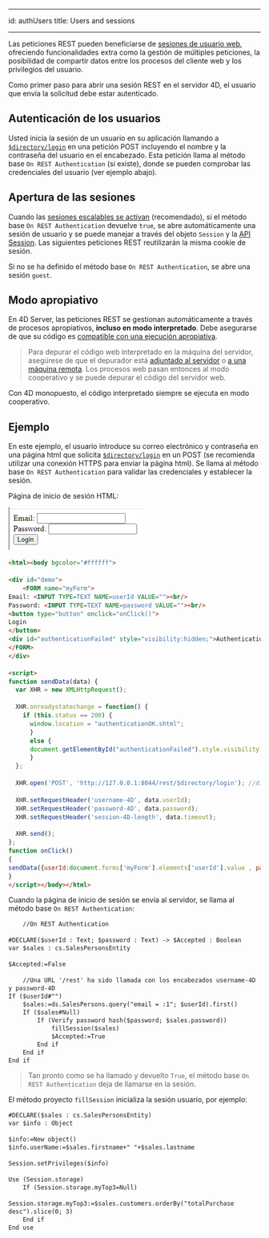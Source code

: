 - - -
id: authUsers title: Users and sessions
- - -

Las peticiones REST pueden beneficiarse de [sesiones de usuario web](WebServer/sessions.md), ofreciendo funcionalidades extra como la gestión de múltiples peticiones, la posibilidad de compartir datos entre los procesos del cliente web y los privilegios del usuario.

Como primer paso para abrir una sesión REST en el servidor 4D, el usuario que envía la solicitud debe estar autenticado.


## Autenticación de los usuarios

Usted inicia la sesión de un usuario en su aplicación llamando a [`$directory/login`]($directory.md#directorylogin) en una petición POST incluyendo el nombre y la contraseña del usuario en el encabezado. Esta petición llama al método base `On REST Authentication` (si existe), donde se pueden comprobar las credenciales del usuario (ver ejemplo abajo).

## Apertura de las sesiones

Cuando las [sesiones escalables se activan](WebServer/sessions.md#enabling-sessions) (recomendado), si el método base `On REST Authentication` devuelve `true`, se abre automáticamente una sesión de usuario y se puede manejar a través del objeto `Session` y la [API Session](API/SessionClass.md). Las siguientes peticiones REST reutilizarán la misma cookie de sesión.

Si no se ha definido el método base `On REST Authentication`, se abre una sesión `guest`.


## Modo apropiativo

En 4D Server, las peticiones REST se gestionan automáticamente a través de procesos apropiativos, **incluso en modo interpretado**. Debe asegurarse de que su código es [compatible con una ejecución apropiativa](../WebServer/preemptiveWeb.md#writing-thread-safe-web-server-code).

> Para depurar el código web interpretado en la máquina del servidor, asegúrese de que el depurador está [adjuntado al servidor](../Debugging/debugging-remote.md) o [a una máquina remota](../Debugging/debugging-remote.md#attaching-the-debugger-to-a-remote-4d-client). Los procesos web pasan entonces al modo cooperativo y se puede depurar el código del servidor web.

Con 4D monopuesto, el código interpretado siempre se ejecuta en modo cooperativo.


## Ejemplo

En este ejemplo, el usuario introduce su correo electrónico y contraseña en una página html que solicita [`$directory/login`]($directory.md#directorylogin) en un POST (se recomienda utilizar una conexión HTTPS para enviar la página html). Se llama al método base `On REST Authentication` para validar las credenciales y establecer la sesión.

Página de inicio de sesión HTML:

![alt-text](../assets/en/REST/login.png)


```html
<html><body bgcolor="#ffffff">

<div id="demo">
    <FORM name="myForm">
Email: <INPUT TYPE=TEXT NAME=userId VALUE=""><br/>
Password: <INPUT TYPE=TEXT NAME=password VALUE=""><br/>
<button type="button" onclick="onClick()">
Login
</button>
<div id="authenticationFailed" style="visibility:hidden;">Authentication failed</div>
</FORM>
</div>

<script>
function sendData(data) {
  var XHR = new XMLHttpRequest();

  XHR.onreadystatechange = function() {
    if (this.status == 200) {      
      window.location = "authenticationOK.shtml"; 
      }
      else {
      document.getElementById("authenticationFailed").style.visibility = "visible";
      }
  };

  XHR.open('POST', 'http://127.0.0.1:8044/rest/$directory/login'); //dirección del servidor rest

  XHR.setRequestHeader('username-4D', data.userId);
  XHR.setRequestHeader('password-4D', data.password);
  XHR.setRequestHeader('session-4D-length', data.timeout);

  XHR.send();
};
function onClick()
{
sendData({userId:document.forms['myForm'].elements['userId'].value , password:document.forms['myForm'].elements['password'].value , timeout:120})
}
</script></body></html>

```

Cuando la página de inicio de sesión se envía al servidor, se llama al método base `On REST Authentication`:

```4d
    //On REST Authentication

#DECLARE($userId : Text; $password : Text) -> $Accepted : Boolean
var $sales : cs.SalesPersonsEntity

$Accepted:=False

    //Una URL '/rest' ha sido llamada con los encabezados username-4D y password-4D
If ($userId#"")
    $sales:=ds.SalesPersons.query("email = :1"; $userId).first()
    If ($sales#Null)
        If (Verify password hash($password; $sales.password))
            fillSession($sales)
            $Accepted:=True
        End if 
    End if 
End if 
```

> Tan pronto como se ha llamado y devuelto `True`, el método base `On REST Authentication` deja de llamarse en la sesión.

El método proyecto `fillSession` inicializa la sesión usuario, por ejemplo:

```4d
#DECLARE($sales : cs.SalesPersonsEntity)
var $info : Object

$info:=New object()
$info.userName:=$sales.firstname+" "+$sales.lastname

Session.setPrivileges($info)

Use (Session.storage)
    If (Session.storage.myTop3=Null)
        Session.storage.myTop3:=$sales.customers.orderBy("totalPurchase desc").slice(0; 3)
    End if 
End use
```
